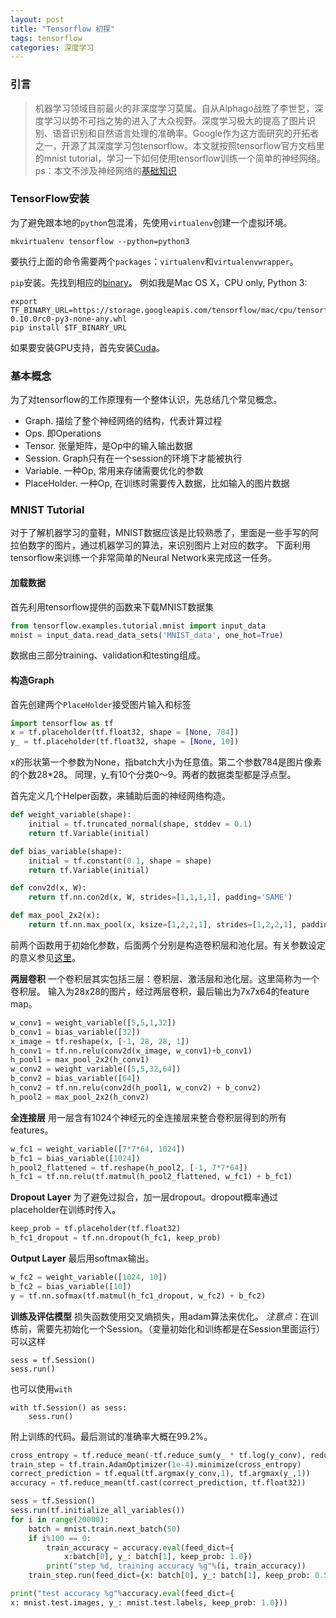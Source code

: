 ```yaml
---
layout: post
title: "Tensorflow 初探"
tags: tensorflow
categories: 深度学习
---
```

### 引言
> 机器学习领域目前最火的非深度学习莫属。自从Alphago战胜了李世乭，深度学习以势不可挡之势的进入了大众视野。深度学习极大的提高了图片识别、语音识别和自然语言处理的准确率。Google作为这方面研究的开拓者之一，开源了其深度学习包tensorflow。本文就按照tensorflow官方文档里的mnist tutorial，学习一下如何使用tensorflow训练一个简单的神经网络。
ps：本文不涉及神经网络的[基础知识](http://neuralnetworksanddeeplearning.com/index.html)

### TensorFlow安装  

为了避免跟本地的`python`包混淆，先使用`virtualenv`创建一个虚拟环境。 

    mkvirtualenv tensorflow --python=python3

要执行上面的命令需要两个`packages`：`virtualenv`和`virtualenvwrapper`。 

`pip`安装。先找到相应的[binary](https://www.tensorflow.org/versions/r0.10/get_started/os_setup.html#pip-installation)。
例如我是Mac OS X，CPU only, Python 3:  

    export TF_BINARY_URL=https://storage.googleapis.com/tensorflow/mac/cpu/tensorflow-0.10.0rc0-py3-none-any.whl
    pip install $TF_BINARY_URL

如果要安装GPU支持，首先安装[Cuda](https://www.tensorflow.org/versions/r0.10/get_started/os_setup.html#optional-install-cuda-gpus-on-linux)。 

### 基本概念
为了对tensorflow的工作原理有一个整体认识，先总结几个常见概念。

* Graph. 描绘了整个神经网络的结构，代表计算过程 
* Ops. 即Operations
* Tensor. 张量矩阵，是Op中的输入输出数据
* Session. Graph只有在一个session的环境下才能被执行
* Variable. 一种Op, 常用来存储需要优化的参数
* PlaceHolder. 一种Op, 在训练时需要传入数据，比如输入的图片数据

### MNIST Tutorial
对于了解机器学习的童鞋，MNIST数据应该是比较熟悉了，里面是一些手写的阿拉伯数字的图片，通过机器学习的算法，来识别图片上对应的数字。
下面利用tensorflow来训练一个非常简单的Neural Network来完成这一任务。

#### 加载数据
首先利用tensorflow提供的函数来下载MNIST数据集

~~~ python
from tensorflow.examples.tutorial.mnist import input_data
mnist = input_data.read_data_sets('MNIST_data', one_hot=True)
~~~~

数据由三部分training、validation和testing组成。

#### 构造Graph
首先创建两个`PlaceHolder`接受图片输入和标签

~~~ python
import tensorflow as tf
x = tf.placeholder(tf.float32, shape = [None, 784])
y_ = tf.placeholder(tf.float32, shape = [None, 10])
~~~
x的形状第一个参数为None，指batch大小为任意值。第二个参数784是图片像素的个数28*28。
同理，y_有10个分类0～9。两者的数据类型都是浮点型。

首先定义几个Helper函数，来辅助后面的神经网络构造。

~~~ python
def weight_variable(shape):
    initial = tf.truncated_normal(shape, stddev = 0.1)
    return tf.Variable(initial)

def bias_variable(shape):
    initial = tf.constant(0.1, shape = shape)
    return tf.Variable(initial)

def conv2d(x, W):
    return tf.nn.con2d(x, W, strides=[1,1,1,1], padding='SAME')

def max_pool_2x2(x):
    return tf.nn.max_pool(x, ksize=[1,2,2,1], strides=[1,2,2,1], padding='SAME')
~~~
前两个函数用于初始化参数，后面两个分别是构造卷积层和池化层。有关参数设定的意义参见[这里](https://www.tensorflow.org/versions/r0.10/api_docs/python/nn.html#convolution)。

**两层卷积**
一个卷积层其实包括三层：卷积层、激活层和池化层。这里简称为一个卷积层。
输入为28x28的图片，经过两层卷积，最后输出为7x7x64的feature map。

~~~ python
w_conv1 = weight_variable([5,5,1,32])
b_conv1 = bias_variable([32])
x_image = tf.reshape(x, [-1, 28, 28, 1])
h_conv1 = tf.nn.relu(conv2d(x_image, w_conv1)+b_conv1)
h_pool1 = max_pool_2x2(h_conv1)
w_conv2 = weight_variable([5,5,32,64])
b_conv2 = bias_variable([64])
h_conv2 = tf.nn.relu(conv2d(h_pool1, w_conv2) + b_conv2)
h_pool2 = max_pool_2x2(h_conv2)
~~~

**全连接层**
用一层含有1024个神经元的全连接层来整合卷积层得到的所有features。

~~~  python
w_fc1 = weight_variable([7*7*64, 1024])
b_fc1 = bias_variable([1024])
h_pool2_flattened = tf.reshape(h_pool2, [-1, 7*7*64])
h_fc1 = tf.nn.relu(tf.matmul(h_pool2_flattened, w_fc1) + b_fc1)
~~~

**Dropout Layer**
为了避免过拟合，加一层dropout。dropout概率通过placeholder在训练时传入。

~~~ python
keep_prob = tf.placeholder(tf.float32)
h_fc1_dropout = tf.nn.dropout(h_fc1, keep_prob)
~~~~

**Output Layer**
最后用softmax输出。

~~~ python
w_fc2 = weight_variable([1024, 10])
b_fc2 = bias_variable([10])
y = tf.nn.sofmax(tf.matmul(h_fc1_dropout, w_fc2) + b_fc2)
~~~

**训练及评估模型**
损失函数使用交叉熵损失，用adam算法来优化。
*注意点*：在训练前，需要先初始化一个Session。（变量初始化和训练都是在Session里面运行）
可以这样

    sess = tf.Session()
    sess.run()

也可以使用`with`

    with tf.Session() as sess:
        sess.run()

附上训练的代码。最后测试的准确率大概在99.2%。

~~~ python
cross_entropy = tf.reduce_mean(-tf.reduce_sum(y_ * tf.log(y_conv), reduction_indices=[1]))
train_step = tf.train.AdamOptimizer(1e-4).minimize(cross_entropy)
correct_prediction = tf.equal(tf.argmax(y_conv,1), tf.argmax(y_,1))
accuracy = tf.reduce_mean(tf.cast(correct_prediction, tf.float32))

sess = tf.Session()
sess.run(tf.initialize_all_variables())
for i in range(20000):
    batch = mnist.train.next_batch(50)
    if i%100 == 0:
        train_accuracy = accuracy.eval(feed_dict={
            x:batch[0], y_: batch[1], keep_prob: 1.0})
        print("step %d, training accuracy %g"%(i, train_accuracy))
    train_step.run(feed_dict={x: batch[0], y_: batch[1], keep_prob: 0.5})

print("test accuracy %g"%accuracy.eval(feed_dict={
x: mnist.test.images, y_: mnist.test.labels, keep_prob: 1.0}))
~~~










